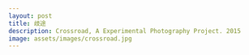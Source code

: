 ```yaml
---
layout: post
title: 歧途
description: Crossroad, A Experimental Photography Project. 2015
image: assets/images/crossroad.jpg
---
```


<div class="box alt">
	<div class="row 50% uniform">
		<div class="4u"><span class="image fit"><img src="http://7xrims.com1.z0.glb.clouddn.com/sheying02.jpg" alt="" /></span></div>
		<div class="4u"><span class="image fit"><img src="http://7xrims.com1.z0.glb.clouddn.com/sheying03.jpg" alt="" /></span></div>
		<div class="4u"><span class="image fit"><img src="http://7xrims.com1.z0.glb.clouddn.com/sheying04.jpg" alt="" /></span></div>
	</div>
</div>

<span class="image fit"><img src="http://7xrims.com1.z0.glb.clouddn.com/sheying05.jpg" alt="" /></span>

<span class="image fit"><img src="http://7xrims.com1.z0.glb.clouddn.com/sheying01.jpg" alt="" /></span>

